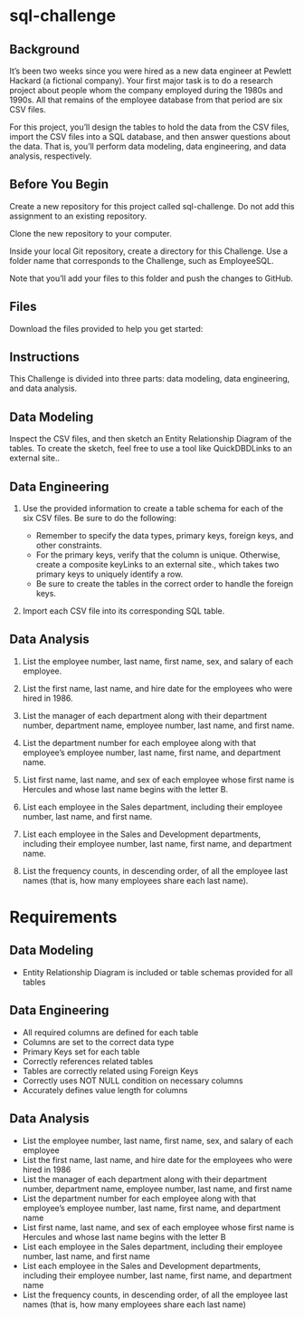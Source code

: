 # sql-challenge

## Background
It’s been two weeks since you were hired as a new data engineer at Pewlett Hackard (a fictional company). Your first major task is to do a research project about people whom the company employed during the 1980s and 1990s. All that remains of the employee database from that period are six CSV files.

For this project, you’ll design the tables to hold the data from the CSV files, import the CSV files into a SQL database, and then answer questions about the data. That is, you’ll perform data modeling, data engineering, and data analysis, respectively.

## Before You Begin

Create a new repository for this project called sql-challenge. Do not add this assignment to an existing repository.

Clone the new repository to your computer.

Inside your local Git repository, create a directory for this Challenge. Use a folder name that corresponds to the Challenge, such as EmployeeSQL.

Note that you’ll add your files to this folder and push the changes to GitHub.

## Files
Download the files provided to help you get started:

## Instructions
This Challenge is divided into three parts: data modeling, data engineering, and data analysis.

## Data Modeling
Inspect the CSV files, and then sketch an Entity Relationship Diagram of the tables. To create the sketch, feel free to use a tool like QuickDBDLinks to an external site..

## Data Engineering
1. Use the provided information to create a table schema for each of the six CSV files. Be sure to do the following:
      - Remember to specify the data types, primary keys, foreign keys, and other constraints.
      - For the primary keys, verify that the column is unique. Otherwise, create a composite keyLinks to an external site., which takes two primary keys to uniquely identify a row.
      - Be sure to create the tables in the correct order to handle the foreign keys.

2. Import each CSV file into its corresponding SQL table.

## Data Analysis
1. List the employee number, last name, first name, sex, and salary of each employee.

2. List the first name, last name, and hire date for the employees who were hired in 1986.

3. List the manager of each department along with their department number, department name, employee number, last name, and first name.

4. List the department number for each employee along with that employee’s employee number, last name, first name, and department name.

5. List first name, last name, and sex of each employee whose first name is Hercules and whose last name begins with the letter B.

6. List each employee in the Sales department, including their employee number, last name, and first name.

7. List each employee in the Sales and Development departments, including their employee number, last name, first name, and department name.

8. List the frequency counts, in descending order, of all the employee last names (that is, how many employees share each last name).

# Requirements

## Data Modeling 
  - Entity Relationship Diagram is included or table schemas provided for all tables

## Data Engineering 
  - All required columns are defined for each table 
  - Columns are set to the correct data type 
  - Primary Keys set for each table 
  - Correctly references related tables 
  - Tables are correctly related using Foreign Keys 
  - Correctly uses NOT NULL condition on necessary columns 
  - Accurately defines value length for columns 

## Data Analysis 
  - List the employee number, last name, first name, sex, and salary of each employee 
  - List the first name, last name, and hire date for the employees who were hired in 1986 
  - List the manager of each department along with their department number, department name, employee number, last name, and first name 
  - List the department number for each employee along with that employee’s employee number, last name, first name, and department name 
  - List first name, last name, and sex of each employee whose first name is Hercules and whose last name begins with the letter B 
  - List each employee in the Sales department, including their employee number, last name, and first name 
  - List each employee in the Sales and Development departments, including their employee number, last name, first name, and department name 
  - List the frequency counts, in descending order, of all the employee last names (that is, how many employees share each last name) 

